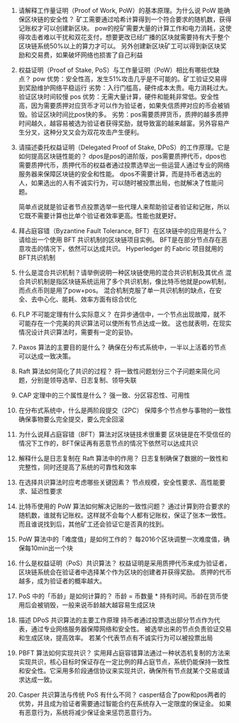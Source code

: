 1. 请解释工作量证明（Proof of Work, PoW）的基本原理。为什么说 PoW 能确保区块链的安全性？
    矿工需要通过哈希计算得到一个符合要求的随机数，获得记账权才可以创建新区块。
    pow的挖矿需要大量的计算工作和电力消耗，这使得攻击者难以干扰和双花支付，想要更改已经广播的区块就需要持有大于整个区块链系统50%以上的算力才可以。
    另外创建新区块矿工可以得到新区块奖励和交易费，如果破坏网络也损害了自己利益

2. 权益证明（Proof of Stake, PoS）与工作量证明（PoW）相比有哪些优缺点？
    pow
    优势：安全性高，发生51%攻击几乎是不可能的。矿工验证交易得到奖励维护网络平稳运行
    劣势：入行门槛高，硬件成本太贵。电力消耗过大。验证区块时间较慢
    pos
    优势：无需大量计算，硬件和能耗非常低。安全性高，因为需要质押对应货币才可以作为验证者，如果失信质押对应的币会被销毁。验证区块时间比pos快的多。
    劣势：pos需要质押货币，质押的越多质押时间越久，越容易被选为验证者获得奖励，就导致富的越来越富。另外容易产生分叉，这种分叉又会为双花攻击产生便利。

3. 请描述委托权益证明（Delegated Proof of Stake, DPoS）的工作原理。它是如何提高区块链性能的？
    dpos是pos的进阶版，pos需要质押代币，dpos也需要质押代币，质押代币的权益者通过投票选举出一些运营人通过专业的网络服务器来保障区块链的安全和性能。
    dpos不需要计算，而是持币者选出的人，如果选出的人有不诚实行为，可以随时被投票出局，也就解决了性能问题。

    简单点说就是验证者节点投票选举一些代理人来帮助验证者验证和记账，所以它既不需要计算也比单个验证者效率更高。性能也就更好。

4. 拜占庭容错（Byzantine Fault Tolerance, BFT）在区块链中的应用是什么？请给出一个使用 BFT 共识机制的区块链项目实例。
    BFT是在部分节点存在恶意攻击的情况下，依然可以达成共识。 Hyperledger 的 Fabric 项目就用的BFT共识机制

5. 什么是混合共识机制？请举例说明一种区块链使用的混合共识机制及其优点
    混合共识机制是指区块链系统运用了多个共识机制，像比特币他就是pow机制，而点点币则是用了pow+pos。
    混合机制克服了单一共识机制的缺点，在安全、去中心化、能耗、效率方面有综合优化

6. FLP 不可能定理有什么实际意义？
    在异步通信中，一个节点出现故障，就不可能存在一个完美的共识算法可以使所有节点达成一致。
    这也就表明，在现实情况设计共识算法时，需要有一定的妥协。

7. Paxos 算法的主要目的是什么？
    确保在分布式系统中，一半以上活着的节点可以达成一致决策。

8. Raft 算法如何简化了共识的过程？
    将一致性问题划分三个子问题来简化问题，分别是领导选举、日志复制、领导失联

9. CAP 定理中的三个属性是什么？
    强一致、分区容忍性、可用性

10. 在分布式系统中，什么是两阶段提交（2PC）
    保障多个节点参与事物的一致性确保事物要么完全提交，要么完全回滚

11. 为什么说拜占庭容错（BFT）算法对区块链技术很重要
    区块链是在不受信任的情况下工作的，BFT保证再有恶意节点的情况下依然可以达成共识

12. 解释什么是日志复制在 Raft 算法中的作用？
    日志复制确保了数据的一致性和完整性，同时还提高了系统的可靠性和效率

13. 在选择共识算法时应考虑哪些关键因素？
    节点规模，安全性要求、高性能要求、延迟性要求

14. 比特币使用的 PoW 算法如何解决记账的一致性问题？
    通过计算到符合要求的随机数，谁就有记账权。这样就不会每个人都有记账权，保证了张本一致性。
    而且谁说找到后，其他矿工还会验证它是否真的找到。

15. PoW 算法中的「难度值」是如何工作的？
    每2016个区块调整一次难度值，确保每10min出一个块

16. 什么是权益证明（PoS）共识算法？
    权益证明是采用质押代币来成为验证者，区块链系统会在验证者中选择某个作为区块的创建者并获得奖励。
    质押的代币越多，成为验证者的概率越大。

17. PoS 中的「币龄」是如何计算的？
    币龄 = 币数量 * 持有时间。币龄在货币使用后会被销毁，一般来说币龄越大越容易生成区块

18. 描述 DPoS 共识算法的主要工作原理
    持币者通过投票选出部分节点作为代表，通过专业网络服务器保障网络和安全性。
    被选举出来的节点负责验证交易和生成区块，提高效率。
    若某个代表节点有不诚实行为可以被投票出局

19. PBFT 算法如何实现共识？
    实用拜占庭容错算法通过一种状态机复制的方法来实现共识，核心目标时保证存在一定比例的拜占庭节点，系统仍能保持一致性和安全性。它采用多阶段通信协议来实现共识，确保所有节点就某个交易或请求达成一致。

20. Casper 共识算法与传统 PoS 有什么不同？
    casper结合了pow和pos两者的优势，并且成为验证者需要通过智能合约在系统存入一定限度的保证金。
    如果有恶意行为，系统将减少保证金来惩罚恶意行为。
